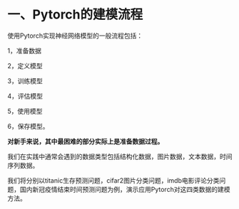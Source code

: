 # 一、Pytorch的建模流程

<!-- #region -->
使用Pytorch实现神经网络模型的一般流程包括：

1，准备数据

2，定义模型

3，训练模型

4，评估模型

5，使用模型

6，保存模型。


**对新手来说，其中最困难的部分实际上是准备数据过程。** 

我们在实践中通常会遇到的数据类型包括结构化数据，图片数据，文本数据，时间序列数据。

我们将分别以titanic生存预测问题，cifar2图片分类问题，imdb电影评论分类问题，国内新冠疫情结束时间预测问题为例，演示应用Pytorch对这四类数据的建模方法。


<!-- #endregion -->
